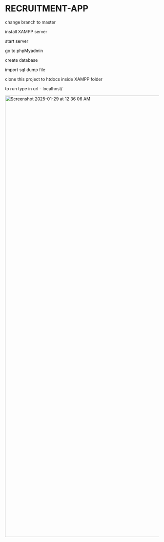 # RECRUITMENT-APP

change branch to master

install XAMPP server 

start server

go to phpMyadmin

create database

import sql dump file

clone this project to htdocs inside XAMPP folder

to run type in url - localhost/<name of the folder you cloned the project>


<img width="1440" alt="Screenshot 2025-01-29 at 12 36 06 AM" src="https://github.com/user-attachments/assets/be28dff7-28aa-4200-9881-fcf7360ee2ea" />
